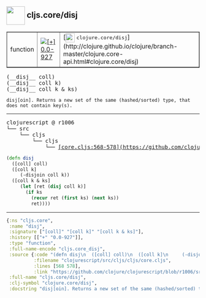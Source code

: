 ## <img width="48px" valign="middle" src="http://i.imgur.com/Hi20huC.png"> cljs.core/disj

 <table border="1">
<tr>
<td>function</td>
<td><a href="https://github.com/cljsinfo/api-refs/tree/0.0-927"><img valign="middle" alt="[+] 0.0-927" src="https://img.shields.io/badge/+-0.0--927-lightgrey.svg"></a> </td>
<td>
[<img height="24px" valign="middle" src="http://i.imgur.com/1GjPKvB.png"> <samp>clojure.core/disj</samp>](http://clojure.github.io/clojure/branch-master/clojure.core-api.html#clojure.core/disj)
</td>
</tr>
</table>

 <samp>
(__disj__ coll)<br>
(__disj__ coll k)<br>
(__disj__ coll k & ks)<br>
</samp>

```
disj[oin]. Returns a new set of the same (hashed/sorted) type, that
does not contain key(s).
```

---

 <pre>
clojurescript @ r1006
└── src
    └── cljs
        └── cljs
            └── <ins>[core.cljs:568-578](https://github.com/clojure/clojurescript/blob/r1006/src/cljs/cljs/core.cljs#L568-L578)</ins>
</pre>

```clj
(defn disj
  ([coll] coll)
  ([coll k]
     (-disjoin coll k))
  ([coll k & ks]
     (let [ret (disj coll k)]
       (if ks
         (recur ret (first ks) (next ks))
         ret))))
```


---

```clj
{:ns "cljs.core",
 :name "disj",
 :signature ["[coll]" "[coll k]" "[coll k & ks]"],
 :history [["+" "0.0-927"]],
 :type "function",
 :full-name-encode "cljs.core_disj",
 :source {:code "(defn disj\n  ([coll] coll)\n  ([coll k]\n     (-disjoin coll k))\n  ([coll k & ks]\n     (let [ret (disj coll k)]\n       (if ks\n         (recur ret (first ks) (next ks))\n         ret))))",
          :filename "clojurescript/src/cljs/cljs/core.cljs",
          :lines [568 578],
          :link "https://github.com/clojure/clojurescript/blob/r1006/src/cljs/cljs/core.cljs#L568-L578"},
 :full-name "cljs.core/disj",
 :clj-symbol "clojure.core/disj",
 :docstring "disj[oin]. Returns a new set of the same (hashed/sorted) type, that\ndoes not contain key(s)."}

```

